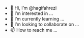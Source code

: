 - 👋 Hi, I’m @hagifahrezi
- 👀 I’m interested in ...
- 🌱 I’m currently learning ...
- 💞️ I’m looking to collaborate on ...
- 📫 How to reach me ...

<!---
hagifahrezi/hagifahrezi is a ✨ special ✨ repository because its `README.md` (this file) appears on your GitHub profile.
You can click the Preview link to take a look at your changes.
--->
